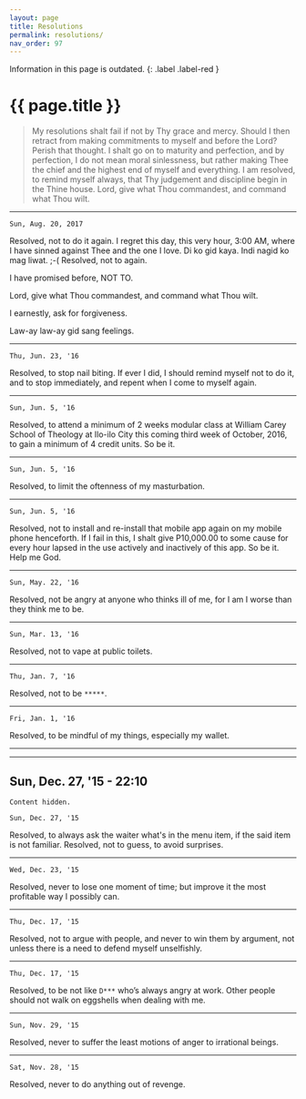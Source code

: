 ```yaml
---
layout: page
title: Resolutions
permalink: resolutions/
nav_order: 97
---
```


Information in this page is outdated.
{: .label .label-red }

# {{ page.title }}

> My resolutions shalt fail if not by Thy grace and mercy.  Should I then retract from making commitments to myself and before the Lord?  Perish that thought.  I shalt go on to maturity and perfection, and by perfection, I do not mean moral sinlessness, but rather making Thee the chief and the highest end of myself and everything.  I am resolved, to remind myself always, that Thy judgement and discipline begin in the Thine house.  Lord, give what Thou commandest, and command what Thou wilt.

---

~~~
Sun, Aug. 20, 2017
~~~
Resolved, not to do it again. I regret this day, this very hour, 3:00 AM, where I have sinned against Thee and the one I love. Di ko gid kaya. Indi nagid ko mag liwat. ;-(
Resolved, not to again.

I have promised before, NOT TO.

Lord, give what Thou commandest, and command what Thou wilt.

I earnestly, ask for forgiveness.

Law-ay law-ay gid sang feelings.

---

~~~
Thu, Jun. 23, '16
~~~
Resolved, to stop nail biting. If ever I did, I should remind myself not to do it, and to stop immediately, and repent when I come to myself again.

---

~~~
Sun, Jun. 5, '16
~~~
Resolved, to attend a minimum of 2 weeks modular class at William Carey School of Theology at Ilo-ilo City this coming third week of October, 2016, to gain a minimum of 4 credit units. So be it.

---

~~~
Sun, Jun. 5, '16
~~~
Resolved, to limit the oftenness of my masturbation.

---

~~~
Sun, Jun. 5, '16
~~~
Resolved, not to install and re-install that mobile app again on my mobile phone henceforth. If I fail in this, I shalt give P10,000.00 to some cause for every hour lapsed in the use actively and inactively of this app. So be it. Help me God.

---

~~~
Sun, May. 22, '16
~~~
Resolved, not be angry at anyone who thinks ill of me, for I am I worse than they think me to be.

---

~~~
Sun, Mar. 13, '16
~~~
Resolved, not to vape at public toilets.

---

~~~
Thu, Jan. 7, '16
~~~
Resolved, not to be `*****`.

---

~~~
Fri, Jan. 1, '16
~~~
Resolved, to be mindful of my things, especially my wallet.

---

---
Sun, Dec. 27, '15 - 22:10
---
```
Content hidden.
```
[//]: # (Resolved, not to do any travel itineraries anymore with friends.)

~~~
Sun, Dec. 27, '15
~~~
Resolved, to always ask the waiter what's in the menu item, if the said item is not familiar. Resolved, not to guess, to avoid surprises.

---

~~~
Wed, Dec. 23, '15
~~~
Resolved, never to lose one moment of time; but improve it the most profitable way I possibly can.

---

~~~
Thu, Dec. 17, '15
~~~
Resolved, not to argue with people, and never to win them by argument, not unless there is a need to defend myself unselfishly.

---

~~~
Thu, Dec. 17, '15
~~~
Resolved, to be not like `D***` who’s always angry at work. Other people should not walk on eggshells when dealing with me.

---

~~~
Sun, Nov. 29, '15
~~~
Resolved, never to suffer the least motions of anger to irrational beings.

---

~~~
Sat, Nov. 28, '15
~~~
Resolved, never to do anything out of revenge.
